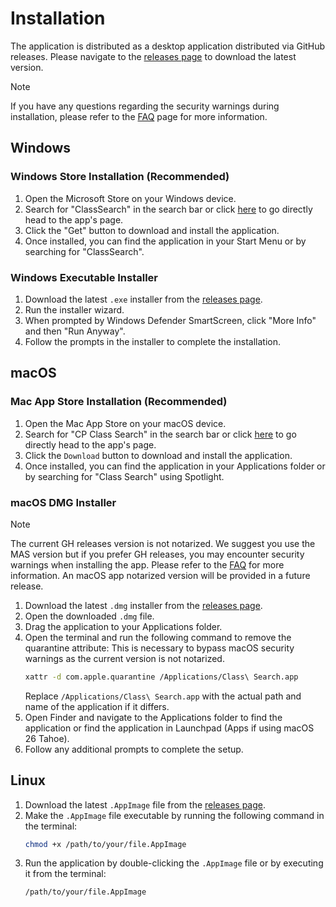# Installation

The application is distributed as a desktop application distributed via GitHub releases. Please navigate to the [releases page](https://github.com/Brian-Kwong/CSUClassSearch/releases) to download the latest version.

> [!NOTE]
> If you have any questions regarding the security warnings during installation, please refer to the [FAQ](faq.md#1-when-downloading-the-app-my-browser-warns-me-that-the-file-is-dangerous-why-is-that-and-is-it-safe-to-proceed) page for more information.

## Windows

### Windows Store Installation (Recommended)

1. Open the Microsoft Store on your Windows device.
2. Search for "ClassSearch" in the search bar or click [here](https://apps.microsoft.com/detail/9nkf0vxdwm8g?hl=en-US&gl=US) to go directly head to the app's page.
3. Click the "Get" button to download and install the application.
4. Once installed, you can find the application in your Start Menu or by searching for "ClassSearch".

### Windows Executable Installer

1. Download the latest `.exe` installer from the [releases page](https://github.com/Brian-Kwong/CSUClassSearch/releases).
2. Run the installer wizard.
3. When prompted by Windows Defender SmartScreen, click "More Info" and then "Run Anyway".
4. Follow the prompts in the installer to complete the installation.

## macOS

### Mac App Store Installation (Recommended)

1. Open the Mac App Store on your macOS device.
2. Search for "CP Class Search" in the search bar or click [here](https://apps.apple.com/us/app/cp-class-search/id6754364563?mt=12) to go directly head to the app's page.
3. Click the `Download` button to download and install the application.
4. Once installed, you can find the application in your Applications folder or by searching for "Class Search" using Spotlight.

### macOS DMG Installer

> [!NOTE]
> The current GH releases version is not notarized. We suggest you use the MAS version but if you prefer GH releases, you may encounter security warnings when installing the app. Please refer to the [FAQ](faq.md#1-when-downloading-the-app-my-browser-warns-me-that-the-file-is-dangerous-why-is-that-and-is-it-safe-to-proceed) for more information. An macOS app notarized version will be provided in a future release.

1. Download the latest `.dmg` installer from the [releases page](https://github.com/Brian-Kwong/CSUClassSearch/releases).
2. Open the downloaded `.dmg` file.
3. Drag the application to your Applications folder.
4. Open the terminal and run the following command to remove the quarantine attribute: This is necessary to bypass macOS security warnings as the current version is not notarized.
   ```bash
   xattr -d com.apple.quarantine /Applications/Class\ Search.app
   ```
   Replace `/Applications/Class\ Search.app` with the actual path and name of the application if it differs.
5. Open Finder and navigate to the Applications folder to find the application or find the application in Launchpad (Apps if using macOS 26 Tahoe).
6. Follow any additional prompts to complete the setup.

## Linux

1. Download the latest `.AppImage` file from the [releases page](https://github.com/Brian-Kwong/CSUClassSearch/releases).
2. Make the `.AppImage` file executable by running the following command in the terminal:
   ```bash
   chmod +x /path/to/your/file.AppImage
   ```
3. Run the application by double-clicking the `.AppImage` file or by executing it from the terminal:
   ```bash
   /path/to/your/file.AppImage
   ```
